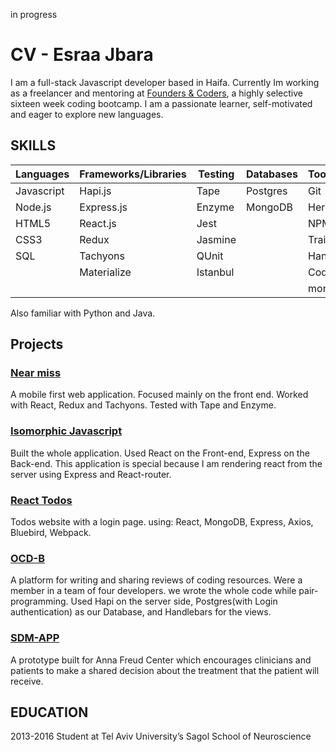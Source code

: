 in progress
# CV - Esraa Jbara

I am a full-stack Javascript developer based in Haifa. Currently Im working as a freelancer and mentoring at [Founders & Coders](www.foundersandcoders.com), a highly selective sixteen week coding bootcamp. I am a passionate learner, self-motivated and eager to explore new languages.

## SKILLS

| Languages | Frameworks/Libraries | Testing | Databases | Tools/Others |
| --------- | -------------------- | ------- | --------- | ------------ |
|Javascript | Hapi.js              | Tape    | Postgres  | Git          |
|Node.js    | Express.js           | Enzyme  | MongoDB   | Heroku       |
|HTML5      | React.js             | Jest    |           | NPM          |
|CSS3       | Redux                | Jasmine |           | Traivs CI    |
|SQL        | Tachyons             | QUnit   |           | Handlebars   |
|           | Materialize          | Istanbul|           | CodeCov      |
|           |                      |         |           | mongoose     |


Also familiar with Python and Java.
## Projects
### [Near miss](https://berkely-homes-interventions.herokuapp.com/)
A mobile first web application.
Focused mainly on the front end.
Worked with React, Redux and Tachyons. Tested with Tape and Enzyme.

### [Isomorphic Javascript](https://github.com/esraajb/isomorphicJSapp)
Built the whole application. Used React on the Front-end, Express on the Back-end.
This application is special because I am rendering react from the server using Express and React-router.

### [React Todos](https://github.com/esraajb/todos-react)
Todos website with a login page.
using:
  React, MongoDB, Express, Axios, Bluebird, Webpack.

### [OCD-B](https://github.com/NodeGroup2/OCD-B)
A platform for writing and sharing reviews of coding resources.
Were a member in a team of four developers. we wrote the whole code while pair-programming.
Used Hapi on the server side, Postgres(with Login authentication) as our Database, and Handlebars for the views.

### [SDM-APP](https://cypiapt-lndse.github.io/sdm-app/)
A prototype built for Anna Freud Center which encourages clinicians and patients to make a shared decision about the treatment that the patient will receive.

## EDUCATION
2013-2016 Student at Tel Aviv University’s Sagol School of Neuroscience 
